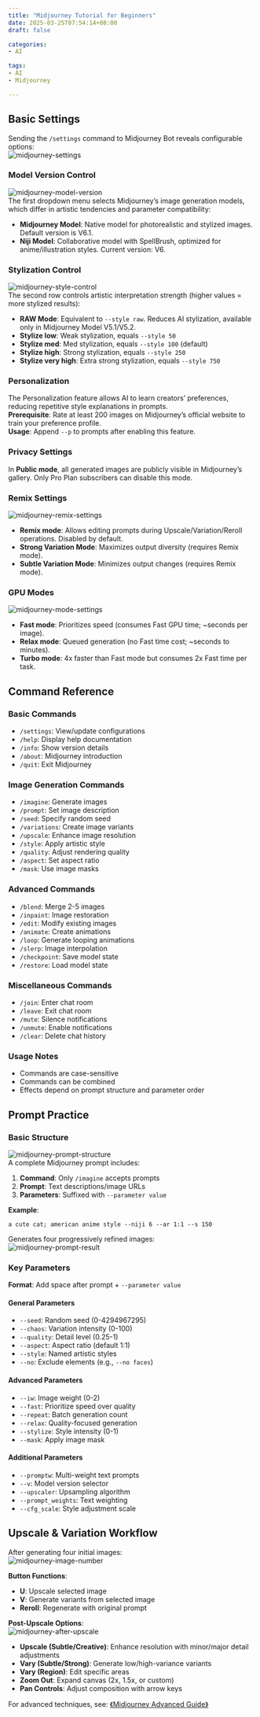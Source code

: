 ```yaml
---
title: "Midjourney Tutorial for Beginners"
date: 2025-03-25T07:54:14+08:00
draft: false

categories:
- AI

tags:
- AI
- Midjourney

---
```


## Basic Settings  
Sending the `/settings` command to Midjourney Bot reveals configurable options:  
![midjourney-settings](midjourney-settings.png)  

### Model Version Control  
![midjourney-model-version](midjourney-model-version.png)  
The first dropdown menu selects Midjourney’s image generation models, which differ in artistic tendencies and parameter compatibility:  
- **Midjourney Model**: Native model for photorealistic and stylized images. Default version is V6.1.  
- **Niji Model**: Collaborative model with SpellBrush, optimized for anime/illustration styles. Current version: V6.  

### Stylization Control  
![midjourney-style-control](midjourney-style-control.png)  
The second row controls artistic interpretation strength (higher values = more stylized results):  
- **RAW Mode**: Equivalent to `--style raw`. Reduces AI stylization, available only in Midjourney Model V5.1/V5.2.  
- **Stylize low**: Weak stylization, equals `--style 50`  
- **Stylize med**: Med stylization, equals `--style 100` (default)  
- **Stylize high**: Strong stylization, equals `--style 250`  
- **Stylize very high**: Extra strong stylization, equals `--style 750`  

### Personalization  
The Personalization feature allows AI to learn creators’ preferences, reducing repetitive style explanations in prompts.  
**Prerequisite**: Rate at least 200 images on Midjourney’s official website to train your preference profile.  
**Usage**: Append `--p` to prompts after enabling this feature.  

### Privacy Settings  
In **Public mode**, all generated images are publicly visible in Midjourney’s gallery. Only Pro Plan subscribers can disable this mode.  

### Remix Settings  
![midjourney-remix-settings](midjourney-remix-settings.png)  
- **Remix mode**: Allows editing prompts during Upscale/Variation/Reroll operations. Disabled by default.  
- **Strong Variation Mode**: Maximizes output diversity (requires Remix mode).  
- **Subtle Variation Mode**: Minimizes output changes (requires Remix mode).  

### GPU Modes  
![midjourney-mode-settings](midjourney-mode-settings.png)  
- **Fast mode**: Prioritizes speed (consumes Fast GPU time; ~seconds per image).  
- **Relax mode**: Queued generation (no Fast time cost; ~seconds to minutes).  
- **Turbo mode**: 4x faster than Fast mode but consumes 2x Fast time per task.  


## Command Reference  
### Basic Commands  
- `/settings`: View/update configurations  
- `/help`: Display help documentation  
- `/info`: Show version details  
- `/about`: Midjourney introduction  
- `/quit`: Exit Midjourney  

### Image Generation Commands  
- `/imagine`: Generate images  
- `/prompt`: Set image description  
- `/seed`: Specify random seed  
- `/variations`: Create image variants  
- `/upscale`: Enhance image resolution  
- `/style`: Apply artistic style  
- `/quality`: Adjust rendering quality  
- `/aspect`: Set aspect ratio  
- `/mask`: Use image masks  

### Advanced Commands  
- `/blend`: Merge 2-5 images  
- `/inpaint`: Image restoration  
- `/edit`: Modify existing images  
- `/animate`: Create animations  
- `/loop`: Generate looping animations  
- `/slerp`: Image interpolation  
- `/checkpoint`: Save model state  
- `/restore`: Load model state  

### Miscellaneous Commands  
- `/join`: Enter chat room  
- `/leave`: Exit chat room  
- `/mute`: Silence notifications  
- `/unmute`: Enable notifications  
- `/clear`: Delete chat history  

### Usage Notes  
- Commands are case-sensitive  
- Commands can be combined  
- Effects depend on prompt structure and parameter order  


## Prompt Practice  
### Basic Structure  
![midjourney-prompt-structure](midjourney-prompt-structure.png)  
A complete Midjourney prompt includes:  
1. **Command**: Only `/imagine` accepts prompts  
2. **Prompt**: Text descriptions/image URLs  
3. **Parameters**: Suffixed with `--parameter value`  

**Example**:  
```
a cute cat; american anime style --niji 6 --ar 1:1 --s 150  
```  
Generates four progressively refined images:  
![midjourney-prompt-result](midjourney-prompt-result.png)  

### Key Parameters  
**Format**: Add space after prompt + `--parameter value`  

#### General Parameters  
- `--seed`: Random seed (0-4294967295)  
- `--chaos`: Variation intensity (0-100)  
- `--quality`: Detail level (0.25-1)  
- `--aspect`: Aspect ratio (default 1:1)  
- `--style`: Named artistic styles  
- `--no`: Exclude elements (e.g., `--no faces`)  

#### Advanced Parameters  
- `--iw`: Image weight (0-2)  
- `--fast`: Prioritize speed over quality  
- `--repeat`: Batch generation count  
- `--relax`: Quality-focused generation  
- `--stylize`: Style intensity (0-1)  
- `--mask`: Apply image mask  

#### Additional Parameters  
- `--promptw`: Multi-weight text prompts  
- `--v`: Model version selector  
- `--upscaler`: Upsampling algorithm  
- `--prompt_weights`: Text weighting  
- `--cfg_scale`: Style adjustment scale  


## Upscale & Variation Workflow  
After generating four initial images:  
![midjourney-image-number](midjourney-image-number.png)  

**Button Functions**:  
- **U**: Upscale selected image  
- **V**: Generate variants from selected image  
- **Reroll**: Regenerate with original prompt  

**Post-Upscale Options**:  
![midjourney-after-upscale](midjourney-after-upscale.png)  
- **Upscale (Subtle/Creative)**: Enhance resolution with minor/major detail adjustments  
- **Vary (Subtle/Strong)**: Generate low/high-variance variants  
- **Vary (Region)**: Edit specific areas  
- **Zoom Out**: Expand canvas (2x, 1.5x, or custom)  
- **Pan Controls**: Adjust composition with arrow keys  

For advanced techniques, see:  [《Midjourney Advanced Guide》](https://chloevolution.com/zh-cn/posts/midjourney-advanced-tutorial/)  

